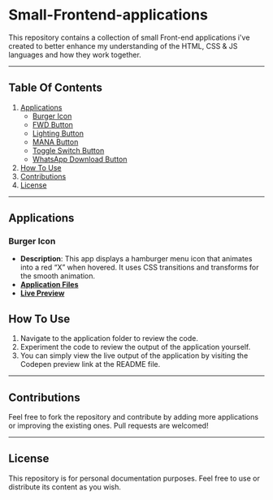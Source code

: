 # Small-Frontend-applications

This repository contains a collection of small Front-end applications i've created to better enhance my understanding of the HTML, CSS & JS languages and how they work together.

---

## Table Of Contents

1. [Applications](#applications)
   - [Burger Icon](#burger-icon)
   - [FWD Button](#fwd-button)
   - [Lighting Button](#lighting-button)
   - [MANA Button](#mana-button)
   - [Toggle Switch Button](#toggle-switch-button)
   - [WhatsApp Download Button](#whatsapp-download-button)
2. [How To Use](#how-to-use)
3. [Contributions](#contributions)
4. [License](#license)

---

## Applications

### Burger Icon
- **Description**: This app displays a hamburger menu icon that animates into a red “X” when hovered. It uses CSS transitions and transforms for the smooth animation.
- **[Application Files](Burger%20Icon)**
- **[Live Preview](https://codepen.io/Ahmed-Abdelhameed/full/dPYeGmB)**

## How To Use

1. Navigate to the application folder to review the code.
2. Experiment the code to review the output of the application yourself.
3. You can simply view the live output of the application by visiting the Codepen preview link at the README file.

---

## Contributions

Feel free to fork the repository and contribute by adding more applications or improving the existing ones. Pull requests are welcomed!

---

## License

This repository is for personal documentation purposes. Feel free to use or distribute its content as you wish.
